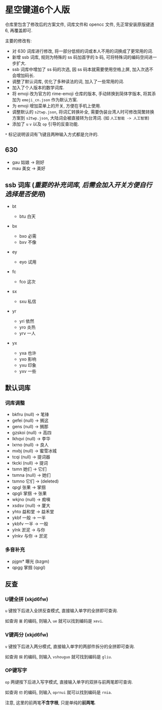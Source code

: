 # 星空键道6个人版

仓库里包含了修改后的方案文件, 词库文件和 opencc 文件, 先正常安装原版键道6, 再覆盖即可.

主要的修改有:

- 对 630 词库进行修改, 将一部分低频的词或本人不用的词换成了更常用的词.
- 新增 ssb 词库, 规则为特殊的 ss 码加首字的 b 码, 可将特殊词的编码空间进一步扩大.
- ssb 词库中增加了 ss 码的次选, 因 ss 码本就需要使用空格上屏, 加入次选不会增加码长.
- 调整了默认词库, 优化了多种读法的词, 加入了一些常用的词.
- 加入了个人版本的数学词库.
- 将 emoji 改为官方的 rime-emoji 仓库的版本, 手动转换到简体字版本, 将其添加为 `emoji_cn.json` 作为默认方案.
- 为 emoji 增加菜单上的开关, 方便在手机上使用.
- 调整默认的 `s2twp.json`, 将词汇转换补全, 需要伪装台湾人时可修改简繁转换方案到 `s2twp.json`, 大陆词会被直接转为台湾词. (如 `人工智能 -> 人工智慧`)
- 添加了 `u` `v` 以及 `op` 引导的反查功能.

`*` 标记说明该词有飞键且两种输入方式都是允许的.

## 630

- gau 姑娘 -> 刚好
- mau 美女 -> 美好

## ssb 词库 (***重要的补充词库, 后需会加入开关方便自行选择是否使用***)

- bt
  - btu 白天

- bx
  - bxo 必需
  - bxv 不像

- ey
  - eyo 试用

- fc
  - fco 这次

- sx
  - sxu 私信

- yr
  - yri 依然
  - yro 炎热
  - yrv 一人

- yx
  - yxa 也许
  - yxo 影响
  - yxu 印象
  - yxv 一些

## 默认词库

### 词库调整

- bkfru (null) -> 笔锋
- gefei (null) -> 搁这
- gens (null) -> 搁那
- gzskoi (null) -> 高四
- lkhqvi (null) -> 李华
- lxrno (null) -> 良人
- mxbj (null) -> 蜜雪冰城
- tcqi (null) -> 提词器
- tkcki (null) -> 提词
- tsmn 她们 -> 它们
- tsmna (null) -> 她们
- tsmno 它们 -> (deleted)
- qpgl 张果 -> 掌掴
- qpgli 掌掴 -> 张果
- wkjno (null) -> 痴嗔
- xsdsv (null) -> 厦大
- yhto 益和堂 -> 益禾堂
- ykbf 一般 -> 一半
- ykbfv 一半 -> 一般
- ylnk 淤泥 -> 与你
- ylnkv 与你 -> 淤泥

### 多音补充

- pjgm* 曝光 (bzgm)
- qpgg 掌掴 (qpgl)

## 反查

### U键全拼 (xkjd6fw)

`u` 键按下后进入全拼反查模式, 直接输入单字的全拼即可查询.

如查询 `噩` 的编码, 则输入 `ue` 就可以找到编码是 `xevi`.

### V键两分 (xkjd6fw)

`v` 键按下后进入两分模式, 直接输入单字的两部件拆分的全拼即可查询.

如查询 `掴` 的编码, 则输入 `vshouguo` 就可找到编码是 `gliu`.

### OP键写字

`op` 两键按下后进入写字模式, 直接输入单字的双拼与前两笔即可查询.

如查询 `仞` 的编码, 则输入 `oprnui` 就可以找到编码是 `rnia`.

注意, 这里的前两笔**不含字根**, 只是单纯的**前两笔**.
